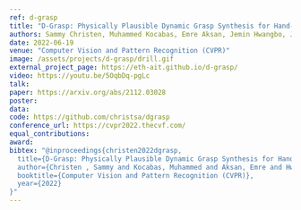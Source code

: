 ```yaml
---
ref: d-grasp
title: "D-Grasp: Physically Plausible Dynamic Grasp Synthesis for Hand-Object Interactions"
authors: Sammy Christen, Muhammed Kocabas, Emre Aksan, Jemin Hwangbo, Jie Song, Otmar Hilliges
date: 2022-06-19
venue: "Computer Vision and Pattern Recognition (CVPR)"
image: /assets/projects/d-grasp/drill.gif
external_project_page: https://eth-ait.github.io/d-grasp/
video: https://youtu.be/5OqbDq-pgLc
talk: 
paper: https://arxiv.org/abs/2112.03028
poster: 
data: 
code: https://github.com/christsa/dgrasp
conference_url: https://cvpr2022.thecvf.com/
equal_contributions: 
award: 
bibtex: "@inproceedings{christen2022dgrasp,
  title={D-Grasp: Physically Plausible Dynamic Grasp Synthesis for Hand-Object Interactions},
  author={Christen , Sammy and Kocabas, Muhammed and Aksan, Emre and Hwangbo, Jemin and Song, Jie and Hilliges, Otmar},
  booktitle={Computer Vision and Pattern Recognition (CVPR)},
  year={2022}
}"
---
```

